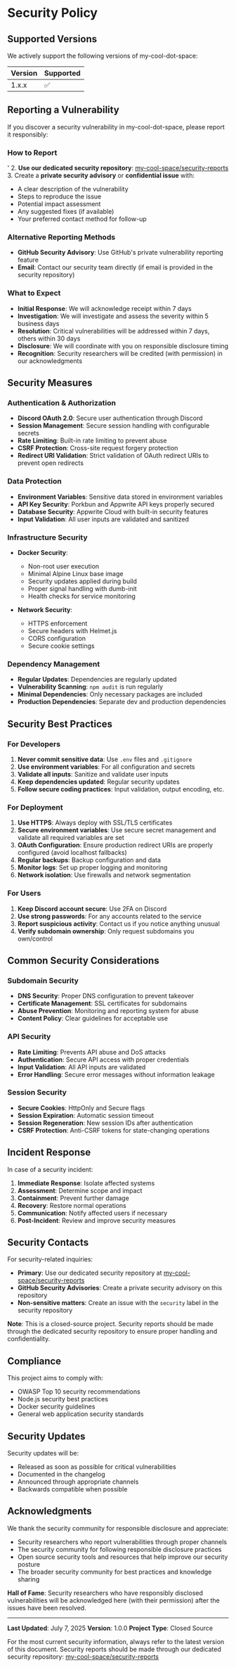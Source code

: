 # Security Policy

## Supported Versions

We actively support the following versions of my-cool-dot-space:

| Version | Supported          |
| ------- | ------------------ |
| 1.x.x   | :white_check_mark: |

## Reporting a Vulnerability

If you discover a security vulnerability in my-cool-dot-space, please report it responsibly:

### How to Report
'
2. **Use our dedicated security repository**: [my-cool-space/security-reports](https://github.com/my-cool-space/security-reports)
3. Create a **private security advisory** or **confidential issue** with:
   - A clear description of the vulnerability
   - Steps to reproduce the issue
   - Potential impact assessment
   - Any suggested fixes (if available)
   - Your preferred contact method for follow-up

### Alternative Reporting Methods

- **GitHub Security Advisory**: Use GitHub's private vulnerability reporting feature
- **Email**: Contact our security team directly (if email is provided in the security repository)

### What to Expect

- **Initial Response**: We will acknowledge receipt within 7 days
- **Investigation**: We will investigate and assess the severity within 5 business days
- **Resolution**: Critical vulnerabilities will be addressed within 7 days, others within 30 days
- **Disclosure**: We will coordinate with you on responsible disclosure timing
- **Recognition**: Security researchers will be credited (with permission) in our acknowledgments

## Security Measures

### Authentication & Authorization

- **Discord OAuth 2.0**: Secure user authentication through Discord
- **Session Management**: Secure session handling with configurable secrets
- **Rate Limiting**: Built-in rate limiting to prevent abuse
- **CSRF Protection**: Cross-site request forgery protection
- **Redirect URI Validation**: Strict validation of OAuth redirect URIs to prevent open redirects

### Data Protection

- **Environment Variables**: Sensitive data stored in environment variables
- **API Key Security**: Porkbun and Appwrite API keys properly secured
- **Database Security**: Appwrite Cloud with built-in security features
- **Input Validation**: All user inputs are validated and sanitized

### Infrastructure Security

- **Docker Security**: 
  - Non-root user execution
  - Minimal Alpine Linux base image
  - Security updates applied during build
  - Proper signal handling with dumb-init
  - Health checks for service monitoring

- **Network Security**:
  - HTTPS enforcement
  - Secure headers with Helmet.js
  - CORS configuration
  - Secure cookie settings

### Dependency Management

- **Regular Updates**: Dependencies are regularly updated
- **Vulnerability Scanning**: `npm audit` is run regularly
- **Minimal Dependencies**: Only necessary packages are included
- **Production Dependencies**: Separate dev and production dependencies

## Security Best Practices

### For Developers

1. **Never commit sensitive data**: Use `.env` files and `.gitignore`
2. **Use environment variables**: For all configuration and secrets
3. **Validate all inputs**: Sanitize and validate user inputs
4. **Keep dependencies updated**: Regular security updates
5. **Follow secure coding practices**: Input validation, output encoding, etc.

### For Deployment

1. **Use HTTPS**: Always deploy with SSL/TLS certificates
2. **Secure environment variables**: Use secure secret management and validate all required variables are set
3. **OAuth Configuration**: Ensure production redirect URIs are properly configured (avoid localhost fallbacks)
4. **Regular backups**: Backup configuration and data
5. **Monitor logs**: Set up proper logging and monitoring
6. **Network isolation**: Use firewalls and network segmentation

### For Users

1. **Keep Discord account secure**: Use 2FA on Discord
2. **Use strong passwords**: For any accounts related to the service
3. **Report suspicious activity**: Contact us if you notice anything unusual
4. **Verify subdomain ownership**: Only request subdomains you own/control

## Common Security Considerations

### Subdomain Security

- **DNS Security**: Proper DNS configuration to prevent takeover
- **Certificate Management**: SSL certificates for subdomains
- **Abuse Prevention**: Monitoring and reporting system for abuse
- **Content Policy**: Clear guidelines for acceptable use

### API Security

- **Rate Limiting**: Prevents API abuse and DoS attacks
- **Authentication**: Secure API access with proper credentials
- **Input Validation**: All API inputs are validated
- **Error Handling**: Secure error messages without information leakage

### Session Security

- **Secure Cookies**: HttpOnly and Secure flags
- **Session Expiration**: Automatic session timeout
- **Session Regeneration**: New session IDs after authentication
- **CSRF Protection**: Anti-CSRF tokens for state-changing operations

## Incident Response

In case of a security incident:

1. **Immediate Response**: Isolate affected systems
2. **Assessment**: Determine scope and impact
3. **Containment**: Prevent further damage
4. **Recovery**: Restore normal operations
5. **Communication**: Notify affected users if necessary
6. **Post-Incident**: Review and improve security measures

## Security Contacts

For security-related inquiries:
- **Primary**: Use our dedicated security repository at [my-cool-space/security-reports](https://github.com/my-cool-space/security-reports)
- **GitHub Security Advisories**: Create a private security advisory on this repository
- **Non-sensitive matters**: Create an issue with the `security` label in the security repository

**Note**: This is a closed-source project. Security reports should be made through the dedicated security repository to ensure proper handling and confidentiality.

## Compliance

This project aims to comply with:
- OWASP Top 10 security recommendations
- Node.js security best practices
- Docker security guidelines
- General web application security standards

## Security Updates

Security updates will be:
- Released as soon as possible for critical vulnerabilities
- Documented in the changelog
- Announced through appropriate channels
- Backwards compatible when possible

## Acknowledgments

We thank the security community for responsible disclosure and appreciate:
- Security researchers who report vulnerabilities through proper channels
- The security community for following responsible disclosure practices
- Open source security tools and resources that help improve our security posture
- The broader security community for best practices and knowledge sharing

**Hall of Fame**: Security researchers who have responsibly disclosed vulnerabilities will be acknowledged here (with their permission) after the issues have been resolved.

---

**Last Updated**: July 7, 2025
**Version**: 1.0.0
**Project Type**: Closed Source

For the most current security information, always refer to the latest version of this document. Security reports should be made through our dedicated security repository: [my-cool-space/security-reports](https://github.com/my-cool-space/security-reports)